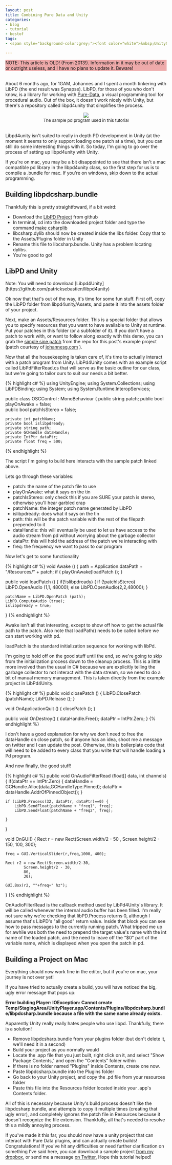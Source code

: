```yaml
---
layout: post
title: Combining Pure Data and Unity
categories:
- blog
- tutorial
- bestof
tags:
- <span style="background-color:grey;"><font color="white">&nbsp;Unity&nbsp;</font></span>

---
```

<div style="background-color:#EEAAAA;">NOTE: This article is OLD! (From 2013!). Information in it may be out of date or outright useless, and I have no plans to update it. Beware!
</div>

<br>


About 6 months ago, for 1GAM, Johannes and I spent a month tinkering with LibPD (the end result was Synapse). LibPD, for those of you who don't know, is a library for working with [Pure-Data](http://puredata.info/), a visual programming tool for procedural audio. Out of the box, it doesn't work nicely with Unity, but there's a repository called libpd4unity that simplifies the process.

<div align="center">
<img src="/images/post&#95;images/2013-11-10/pd.png" /><br>
<font size="2">
The sample pd program used in this tutorial
</font>
</div>
<br>


Libpd4unity isn't suited to really in depth PD development in Unity (at the moment it seems to only support loading one patch at a time), but you can still do some interesting things with it. So today, I'm going to go over the process of setting up libpd4unity with Unity.

If you're on mac, you may be a bit disappointed to see that there isn't a mac compatible pd library in the libpd4unity class, so the first step for us is to compile a .bundle for mac. If you're on windows, skip down to the actual programming.

<h2>Building libpdcsharp.bundle</h2>

Thankfully this is pretty straightfoward, if a bit weird:

* Download the [LibPD Project](https://github.com/libpd/libpd) from github
* In terminal, cd into the downloaded project folder and type the command [make csharplib](https://github.com/libpd/libpd/wiki/Building-the-C%23-Api)
* libcsharp.dylib should now be created inside the libs folder. Copy that to the Assets/Plugins folder in Unity
* Rename this file to libcsharp.bundle. Unity has a problem locating dylibs.
* You're good to go!

<h2>LibPD and Unity</h2>
Note: You will need to download [Libpd4Unity](https://github.com/patricksebastien/libpd4unity)

Ok now that that's out of the way, it's time for some fun stuff. First off, copy the LibPD folder from libpd4unity/Assets, and paste it into the assets folder of your project.

Next, make an Assets/Resources folder. This is a special folder that allows you to specify resources that you want to have available to Unity at runtime. Put your patches in this folder (or a subfolder of it). If you don't have a patch to work with, or want to follow along exactly with this demo, you can grab the [simple sine patch](https://github.com/khalladay/Unity-PD-Sample/blob/master/Assets/Resources/example.pd) from the repo for this post's example project (patch courtesy of [johannesg.com](johannesg.com) ).

Now that all the housekeeping is taken care of, it's time to actually interact with a patch program from Unity. LibPd4Unity comes with an example script called LibPdFilterRead.cs that will serve as the basic outline for our class, but we're going to tailor ours to suit our needs a bit better.

{% highlight c# %}
using UnityEngine;
using System.Collections;
using LibPDBinding;
using System;
using System.Runtime.InteropServices;

public class OSCControl : MonoBehaviour
{
	public string patch;
	public bool playOnAwake = false;		
	public bool patchIsStereo = false;

	private int patchName;
	private bool islibpdready;
	private string path;
	private GCHandle dataHandle;
	private IntPtr dataPtr;
	private float freq = 500;

{% endhighlight %}

The script I'm going to build here interacts with the sample patch linked above.

Lets go through these variables:

* patch: the name of the patch file to use
* playOnAwake: what it says on the tin
* patchIsStereo: only check this if you are SURE your patch is stereo, otherwise you'll hear garbled crap
* patchName: the integer patch name generated by LibPD
* islibpdready: does what it says on the tin
* path: this will be the patch variable with the rest of the filepath prepended to it
* dataHandle: this will eventually be used to let us have access to the audio stream from pd without worrying about the garbage collector
* dataPtr: this will hold the address of the patch we're interacting with
* freq: the frequency we want to pass to our program

Now let's get to some functionality

{% highlight c# %}
void Awake ()
{
	path = Application.dataPath + "/Resources/" + patch;
	if ( playOnAwake)loadPatch ();
}

public void loadPatch ()
{
	if(!islibpdready)
	{
		if (!patchIsStereo)	LibPD.OpenAudio (1,1, 48000);
		else LibPD.OpenAudio(2,2,48000);
	}

	patchName = LibPD.OpenPatch (path);
	LibPD.ComputeAudio (true);
	islibpdready = true;
}
{% endhighlight %}

Awake isn't all that interesting, except to show off how to get the actual file path to the patch. Also note that loadPath() needs to be called before we can start working with pd.

loadPatch is the standard initialization sequence for working with libPd.

I'm going to hold off on the good stuff until the end, so we're going to skip from the initialization process down to the cleanup process. This is a little more involved than the usual in C# because we are explicitly telling the garbage collector to not interact with the data stream, so we need to do a bit of manual memory management. This is taken directly from the example project in LibPd4Unity.

{% highlight c# %}
public void closePatch ()
{
	LibPD.ClosePatch (patchName);
	LibPD.Release ();
}

void OnApplicationQuit ()
{
	closePatch ();
}

public void OnDestroy()
{
	dataHandle.Free();
	dataPtr = IntPtr.Zero;
}
{% endhighlight %}

I don't have a good explanation for why we don't need to free the dataHandle on close patch, so if anyone has an idea, shoot me a message on twitter and I can update the post. Otherwise, this is boilerplate code that will need to be added to every class that you write that will handle loading a Pd program.

And now finally, the good stuff!


{% highlight c# %}
public void OnAudioFilterRead (float[] data, int channels)
{
	if(dataPtr == IntPtr.Zero)
	{
		dataHandle = GCHandle.Alloc(data,GCHandleType.Pinned);
		dataPtr = dataHandle.AddrOfPinnedObject();
	}

	if (LibPD.Process(32, dataPtr, dataPtr)==0) {
		LibPD.SendFloat(patchName + "freq1", freq);
		LibPD.SendFloat(patchName + "freq2", freq);

	}
}

void OnGUI()
{
	Rect r = new Rect(Screen.width/2 - 50 ,
			Screen.height/2 - 150,
			100,
			300);

	freq = GUI.VerticalSlider(r,freq,1000, 400);

	Rect r2 = new Rect(Screen.width/2-30,
			Screen.height/2 - 30,
			80,
			30);

	GUI.Box(r2, ""+freq+" hz");
}
{% endhighlight %}

OnAudioFilterRead is the callback method used by LibPd4Unity's library. It will be called whenever the internal audio buffer has been filled. I'm really not sure why we're checking that libPD.Process returns 0, although I assume that's LibPD's "all good" return value.
Inside that block you can see how to pass messages to the currently running patch. What tripped me up for awhile was both the need to prepend the target value's name with the int name of the loaded patch, and the need to leave off the "$0" part of the variable name, which is displayed when you open the patch in pd.

<h2>Building a Project on Mac</h2>

Everything should now work fine in the editor, but if you're on mac, your journey is not over yet!

If you have tried to actually create a build, you will have noticed the big, ugly error message that pops up:

**Error building Player: IOException: Cannot create Temp/StagingArea/UnityPlayer.app/Contents/Plugins/libpdcsharp.bundle/libpdcsharp.bundle because a file with the same name already exists.**

Apparently Unity really really hates people who use libpd. Thankfully, there is a solution!

* Remove libpdcsharp.bundle from your plugins folder (but don't delete it, we'll need it in a second)
* Build your project as you normally would
* Locate the .app file that you just built, right click on it, and select "Show Package Contents," and open the "Contents" folder within
* If there is no folder named "Plugins" inside Contents, create one now.
* Paste libpdcsharp.bundle into the Plugins folder
* Go back to your Unity project, and copy the .pd file from your resources folder
* Paste this file into the Resources folder located inside your .app's Contents folder.

All of this is necessary because Unity's build process doesn't like the libpdcsharp bundle, and attempts to copy it multiple times (creating that ugly error), and completely ignores the patch file in Resources because it doesn't recognize the file extension. Thankfully, all that's needed to resolve this a mildly annoying process.

If you've made it this far, you should now have a unity project that can interact with Pure Data plugins, and can actually create builds! Congratulations! If you've hit any difficulties or need further clarification on something I've said here, you can download a sample project [from my dropbox](https://dl.dropboxusercontent.com/u/6128167/Unity-PD-Sample.zip), or send me a message [on Twitter.](http://twitter.com/khalladay) Hope this tutorial helped!
